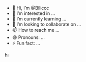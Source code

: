 - 👋 Hi, I’m @Biliccc
- 👀 I’m interested in ...
- 🌱 I’m currently learning ...
- 💞️ I’m looking to collaborate on ...
- 📫 How to reach me ...
- 😄 Pronouns: ...
- ⚡ Fun fact: ...

<!---
Biliccc/Biliccc is a ✨ special ✨ repository because its `README.md` (this file) appears on your GitHub profile.
You can click the Preview link to take a look at your changes.
--->
hı
